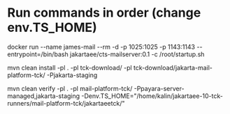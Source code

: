 # Run commands in order (change env.TS_HOME)
docker run --name james-mail --rm -d -p 1025:1025 -p 1143:1143 --entrypoint=/bin/bash jakartaee/cts-mailserver:0.1 -c /root/startup.sh

mvn clean install -pl . -pl tck-download/ -pl tck-download/jakarta-mail-platform-tck/ -Pjakarta-staging

mvn clean verify -pl . -pl mail-platform-tck/ -Ppayara-server-managed,jakarta-staging -Denv.TS_HOME="/home/kalin/jakartaee-10-tck-runners/mail-platform-tck/jakartaeetck/"